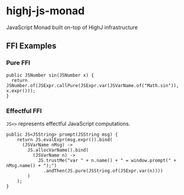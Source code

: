 # highj-js-monad
JavaScript Monad built on-top of HighJ infrastructure

## FFI Examples

### Pure FFI
```
public JSNumber sin(JSNumber x) {
  return JSNumber.of(JSExpr.callPure(JSExpr.var(JSVarName.of("Math.sin")), x.expr()));
}
```

### Effectful FFI
```JS<>``` represents effectful JavaScript computations.
```
public JS<JSString> prompt(JSString msg) {
    return JS.evalExpr(msg.expr()).bind(
      (JSVarName nMsg) ->
        JS.allocVarName().bind(
          (JSVarName n) ->
            JS.trustMe("var " + n.name() + " = window.prompt(" + nMsg.name() + ");")
              .andThen(JS.pure(JSString.of(JSExpr.var(n))))
        )
    );
}
```
